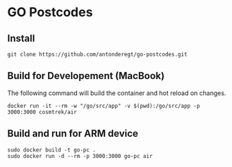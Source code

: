 # GO Postcodes

## Install
```
git clone https://github.com/antonderegt/go-postcodes.git
```

## Build for Developement (MacBook)
The following command will build the container and hot reload on changes.
```
docker run -it --rm -w "/go/src/app" -v $(pwd):/go/src/app -p 3000:3000 cosmtrek/air
```

## Build and run for ARM device
```
sudo docker build -t go-pc .
sudo docker run -d --rm -p 3000:3000 go-pc air
```
